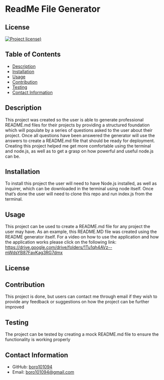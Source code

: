 # ReadMe File Generator
## License
[![Project license](https://img.shields.io/badge/license--green))]()

## Table of Contents
- [Description](#description)
- [Installation](#installation)
- [Usage](#usage)
- [Contribution](#contribution)
- [Testing](#testing)
- [Contact Information](#contact-information)

## Description
This project was created so the user is able to generate professional README.md files for their projects by providing a structured foundation which will populate by a series of questions asked to the user about their project. Once all questions have been answered the generator will use the answers to create a README.md file that should be ready for deployment. Creating this project helped me get more comfortable using the terminal and node.js, as well as to get a grasp on how powerful and useful node.js can be.

## Installation
To install this project the user will need to have Node.js installed, as well as inquirer, which can be downloaded in the terminal using node itself. Once that’s done the user will need to clone this repo and run index.js from the terminal.

## Usage
This project can be used to create a README.md file for any project the user may have. As an example, this README.MD file was created using the README generator itself. For a video on how to use the application and how the application works please click on the following link: https://drive.google.com/drive/folders/1Tu1qh4AVz--mWdsYB87FavKag3RG7dmx

## License


## Contribution
This project is done, but users can contact me through email if they wish to provide any feedback or suggestions on how the project can be further improved

## Testing
The project can be tested by creating a mock README.md file to ensure the functionality is working properly

## Contact Information
- GitHub: [boro101094](https://github.com/boro101094)
- Email: [boro101094@gmail.com](mailto:boro101094@gmail.com)
